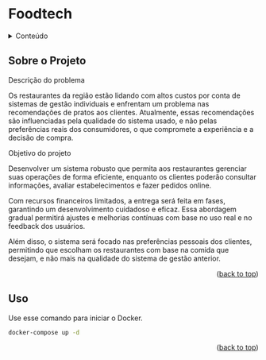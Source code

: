 # Foodtech

<details>
  <summary>Conteúdo</summary>
    <ol>
        <li><a href="#sobre-o-projeto">Sobre o Projeto</a></li>
        <li><a href="#uso">Uso</a></li>
    </ol>
</details>

## Sobre o Projeto

Descrição do problema  

Os restaurantes da região estão lidando com altos custos por conta de sistemas de gestão individuais e enfrentam um problema nas recomendações de pratos aos clientes. Atualmente, essas recomendações são influenciadas pela qualidade do sistema usado, e não pelas preferências reais dos consumidores, o que compromete a experiência e a decisão de compra. 

Objetivo do projeto 

Desenvolver um sistema robusto que permita aos restaurantes gerenciar suas operações de forma eficiente, enquanto os clientes poderão consultar informações, avaliar estabelecimentos e fazer pedidos online.  

Com recursos financeiros limitados, a entrega será feita em fases, garantindo um desenvolvimento cuidadoso e eficaz. Essa abordagem gradual permitirá ajustes e melhorias contínuas com base no uso real e no feedback dos usuários.  

Além disso, o sistema será focado nas preferências pessoais dos clientes, permitindo que escolham os restaurantes com base na comida que desejam, e não mais na qualidade do sistema de gestão anterior. 

<p align="right">(<a href="#readme-top">back to top</a>)</p>

## Uso

Use esse comando para iniciar o Docker.

```sh
docker-compose up -d
```

<p align="right">(<a href="#readme-top">back to top</a>)</p>
